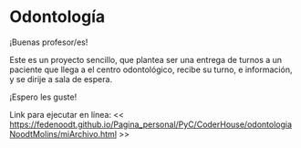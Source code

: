 # Odontología

¡Buenas profesor/es!

Este es un proyecto sencillo, que plantea ser una entrega de 
turnos a un paciente que llega a el centro odontológico, 
recibe su turno, e información, y se dirije a sala de espera.

¡Espero les guste!

Link para ejecutar en línea:
  <<  https://fedenoodt.github.io/Pagina_personal/PyC/CoderHouse/odontologiaNoodtMolins/miArchivo.html  >>
